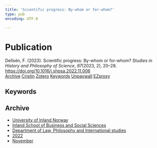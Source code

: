 ```yaml
---
title: 'Scientific progress: By-whom or for-whom?'
type: pub
encoding: UTF-8

---
```

<h1>Publication</h1>
<article id="csl-bib-container-LA9KRBVL" class="csl-bib-container">
  <div class="csl-bib-body"> <div class="csl-entry">Dellsén, F. (2023). Scientific progress: By-whom or for-whom? <i>Studies in History and Philosophy of Science</i>, <i>97</i>(2023, 2), 20–28. <a href="https://doi.org/10.1016/j.shpsa.2022.11.006">https://doi.org/10.1016/j.shpsa.2022.11.006</a></div> </div>
  <div class="csl-bib-buttons">
    <a href="#taxonomy-article-LA9KRBVL" alt="archive" class="csl-bib-button">Archive</a>
    <a href="https://app.cristin.no/results/show.jsf?id=2076879" alt="Cristin" class="csl-bib-button">Cristin</a>
    <a href="http://zotero.org/groups/5881554/items/LA9KRBVL" alt="Zotero" class="csl-bib-button">Zotero</a>
    <a href="#keywords-article-LA9KRBVL" alt="keywords" class="csl-bib-button">Keywords</a>
    <a href="https://doi.org/10.1016/j.shpsa.2022.11.006" alt="Unpaywall" class="csl-bib-button">Unpaywall</a>
    <a href="https://doi.org/10.1016/j.shpsa.2022.11.006" alt="EZproxy" class="csl-bib-button">EZproxy</a>
  </div>
  <div id="csl-bib-meta-container-LA9KRBVL"></div>
</article>
<div id="csl-bib-meta-LA9KRBVL" class="csl-bib-meta">
  <article id="keywords-article-LA9KRBVL" class="keywords-article">
    <h1>Keywords</h1>
    
  </article>
  <article id="taxonomy-article-LA9KRBVL" class="taxonomy-article">
    <h1>Archive</h1>
    <ul>
      <li><a href="{{< params subfolder >}}en/archive/?key=3DCRN523">University of Inland Norway</a></li>
      <li><a href="{{< params subfolder >}}en/archive/?key=DU8Q9LN9">Inland School of Business and Social Sciences</a></li>
      <li><a href="{{< params subfolder >}}en/archive/?key=ITYAG68H">Department of Law, Philosophy and International studies</a></li>
      <li><a href="{{< params subfolder >}}en/archive/?key=B7XWRJNE">2022</a></li>
      <li><a href="{{< params subfolder >}}en/archive/?key=GM6TM2BZ">November</a></li>
    </ul>
  </article>
</div>
